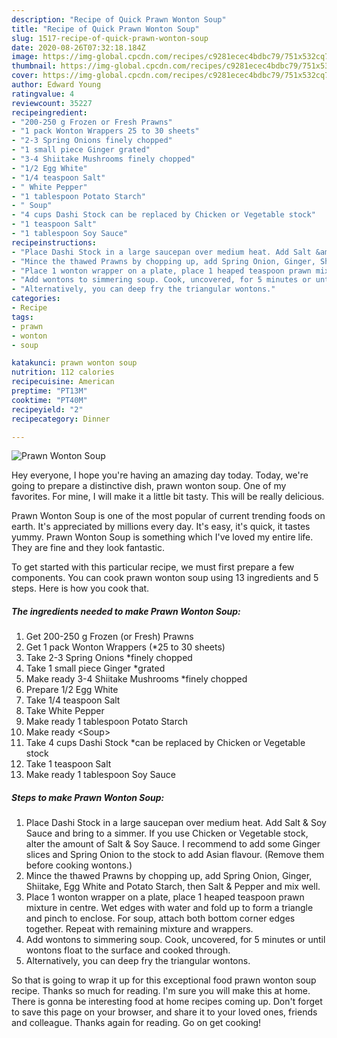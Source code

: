 ```yaml
---
description: "Recipe of Quick Prawn Wonton Soup"
title: "Recipe of Quick Prawn Wonton Soup"
slug: 1517-recipe-of-quick-prawn-wonton-soup
date: 2020-08-26T07:32:18.184Z
image: https://img-global.cpcdn.com/recipes/c9281ecec4bdbc79/751x532cq70/prawn-wonton-soup-recipe-main-photo.jpg
thumbnail: https://img-global.cpcdn.com/recipes/c9281ecec4bdbc79/751x532cq70/prawn-wonton-soup-recipe-main-photo.jpg
cover: https://img-global.cpcdn.com/recipes/c9281ecec4bdbc79/751x532cq70/prawn-wonton-soup-recipe-main-photo.jpg
author: Edward Young
ratingvalue: 4
reviewcount: 35227
recipeingredient:
- "200-250 g Frozen or Fresh Prawns"
- "1 pack Wonton Wrappers 25 to 30 sheets"
- "2-3 Spring Onions finely chopped"
- "1 small piece Ginger grated"
- "3-4 Shiitake Mushrooms finely chopped"
- "1/2 Egg White"
- "1/4 teaspoon Salt"
- " White Pepper"
- "1 tablespoon Potato Starch"
- " Soup"
- "4 cups Dashi Stock can be replaced by Chicken or Vegetable stock"
- "1 teaspoon Salt"
- "1 tablespoon Soy Sauce"
recipeinstructions:
- "Place Dashi Stock in a large saucepan over medium heat. Add Salt &amp; Soy Sauce and bring to a simmer. If you use Chicken or Vegetable stock, alter the amount of Salt &amp; Soy Sauce. I recommend to add some Ginger slices and Spring Onion to the stock to add Asian flavour. (Remove them before cooking wontons.)"
- "Mince the thawed Prawns by chopping up, add Spring Onion, Ginger, Shiitake, Egg White and Potato Starch, then Salt &amp; Pepper and mix well."
- "Place 1 wonton wrapper on a plate, place 1 heaped teaspoon prawn mixture in centre. Wet edges with water and fold up to form a triangle and pinch to enclose. For soup, attach both bottom corner edges together. Repeat with remaining mixture and wrappers."
- "Add wontons to simmering soup. Cook, uncovered, for 5 minutes or until wontons float to the surface and cooked through."
- "Alternatively, you can deep fry the triangular wontons."
categories:
- Recipe
tags:
- prawn
- wonton
- soup

katakunci: prawn wonton soup 
nutrition: 112 calories
recipecuisine: American
preptime: "PT13M"
cooktime: "PT40M"
recipeyield: "2"
recipecategory: Dinner

---
```



![Prawn Wonton Soup](https://img-global.cpcdn.com/recipes/c9281ecec4bdbc79/751x532cq70/prawn-wonton-soup-recipe-main-photo.jpg)

Hey everyone, I hope you're having an amazing day today. Today, we're going to prepare a distinctive dish, prawn wonton soup. One of my favorites. For mine, I will make it a little bit tasty. This will be really delicious.

Prawn Wonton Soup is one of the most popular of current trending foods on earth. It's appreciated by millions every day. It's easy, it's quick, it tastes yummy. Prawn Wonton Soup is something which I've loved my entire life. They are fine and they look fantastic.




To get started with this particular recipe, we must first prepare a few components. You can cook prawn wonton soup using 13 ingredients and 5 steps. Here is how you cook that.

<!--inarticleads1-->

##### The ingredients needed to make Prawn Wonton Soup:

1. Get 200-250 g Frozen (or Fresh) Prawns
1. Get 1 pack Wonton Wrappers (*25 to 30 sheets)
1. Take 2-3 Spring Onions *finely chopped
1. Take 1 small piece Ginger *grated
1. Make ready 3-4 Shiitake Mushrooms *finely chopped
1. Prepare 1/2 Egg White
1. Take 1/4 teaspoon Salt
1. Take  White Pepper
1. Make ready 1 tablespoon Potato Starch
1. Make ready  &lt;Soup&gt;
1. Take 4 cups Dashi Stock *can be replaced by Chicken or Vegetable stock
1. Take 1 teaspoon Salt
1. Make ready 1 tablespoon Soy Sauce




<!--inarticleads2-->

##### Steps to make Prawn Wonton Soup:

1. Place Dashi Stock in a large saucepan over medium heat. Add Salt &amp; Soy Sauce and bring to a simmer. If you use Chicken or Vegetable stock, alter the amount of Salt &amp; Soy Sauce. I recommend to add some Ginger slices and Spring Onion to the stock to add Asian flavour. (Remove them before cooking wontons.)
1. Mince the thawed Prawns by chopping up, add Spring Onion, Ginger, Shiitake, Egg White and Potato Starch, then Salt &amp; Pepper and mix well.
1. Place 1 wonton wrapper on a plate, place 1 heaped teaspoon prawn mixture in centre. Wet edges with water and fold up to form a triangle and pinch to enclose. For soup, attach both bottom corner edges together. Repeat with remaining mixture and wrappers.
1. Add wontons to simmering soup. Cook, uncovered, for 5 minutes or until wontons float to the surface and cooked through.
1. Alternatively, you can deep fry the triangular wontons.




So that is going to wrap it up for this exceptional food prawn wonton soup recipe. Thanks so much for reading. I'm sure you will make this at home. There is gonna be interesting food at home recipes coming up. Don't forget to save this page on your browser, and share it to your loved ones, friends and colleague. Thanks again for reading. Go on get cooking!
